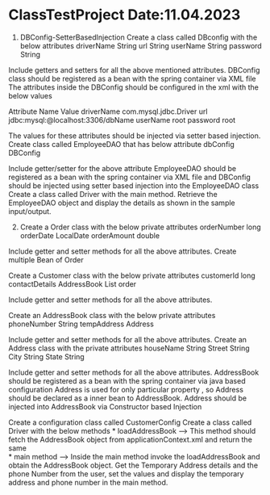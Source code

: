 # ClassTestProject Date:11.04.2023
1. DBConfig-SetterBasedInjection
Create a class called DBconfig  with the below attributes
driverName	String
url	        String
userName	  String
password	  String
 
Include getters and setters for all the above mentioned attributes.
DBConfig class should be registered as a bean with the spring container via XML file
The  attributes inside the DBConfig should be configured in the xml with the below values
 
Attribute Name	Value
driverName    	com.mysql.jdbc.Driver
url	            jdbc:mysql:@localhost:3306/dbName
userName	      root
password	      root
 
The values for these attributes should be injected via setter based injection.
Create class called EmployeeDAO that has below attribute
dbConfig	DBConfig
 
Include getter/setter for the above attribute
EmployeeDAO should be registered as a bean with the spring container via XML file and DBConfig should be injected using setter based injection into the EmployeeDAO class
Create a class called Driver with the main method. Retrieve the EmployeeDAO object and display the details as shown in the sample input/output.






2. Create a Order class with the below private attributes
orderNumber	  long
orderDate  	  LocalDate
orderAmount 	double
 
Include getter and setter methods for all the above attributes.
Create multiple Bean of Order 


Create a Customer class with the below private attributes
customerId     	long
contactDetails	AddressBook
List<Order>	    order
 
Include getter and setter methods for all the above attributes.





Create an AddressBook class with the below private attributes
phoneNumber	String
tempAddress	Address
 
Include getter and setter methods for all the above attributes.
Create an Address class with the private attributes
houseName	String
Street	  String
City	    String
State	    String
 
Include getter and setter methods for all the above attributes.
AddressBook should be registered as a bean with the spring container via java based configuration 
Address is used for only particular property , so Address should be declared as a inner bean
to AddressBook.
Address should be injected into AddressBook via Constructor based Injection

Create a configuration class called CustomerConfig 
Create a class called Driver with the below methods
               * loadAddressBook --> This method should fetch the AddressBook object from applicationContext.xml and return the same    
               * main method -->  Inside the main method invoke the loadAddressBook and obtain the AddressBook object. 
                                                    Get the Temporary Address details and the phone Number from the user, set the values and display the  temporary address and phone number in the main method.

